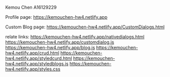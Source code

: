 Kemou Chen
A16129229

Profile page:
https://kemouchen-hw4.netlify.app


Custom Blog page:
https://kemouchen-hw4.netlify.app/CustomDialogs.html

relate links:
https://kemouchen-hw4.netlify.app/nativedialogs.html
https://kemouchen-hw4.netlify.app/customdialog.js  
https://kemouchen-hw4.netlify.app/blog.js
https://kemouchen-hw4.netlify.app/crud.html
https://kemouchen-hw4.netlify.app/styledcurd.html
https://kemouchen-hw4.netlify.app/styledblogs.js
https://kemouchen-hw4.netlify.app/styles.css
